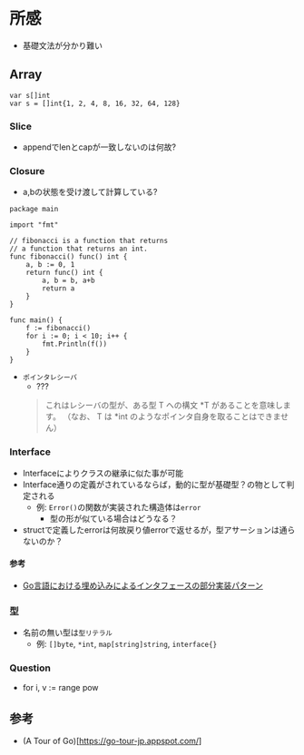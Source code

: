 # 所感
- 基礎文法が分かり難い

## Array

```
var s[]int
var s = []int{1, 2, 4, 8, 16, 32, 64, 128}
```

### Slice
- appendでlenとcapが一致しないのは何故?

### Closure
- a,bの状態を受け渡して計算している?
```
package main

import "fmt"

// fibonacci is a function that returns
// a function that returns an int.
func fibonacci() func() int {
	a, b := 0, 1
	return func() int {
		a, b = b, a+b
		return a
	}
}

func main() {
	f := fibonacci()
	for i := 0; i < 10; i++ {
		fmt.Println(f())
	}
}
```

- `ポインタレシーバ`
  - ???
  > これはレシーバの型が、ある型 T への構文 *T があることを意味します。 （なお、 T は *int のようなポインタ自身を取ることはできません）

### Interface
- Interfaceによりクラスの継承に似た事が可能
- Interface通りの定義がされているならば，動的に型が基礎型？の物として判定される
  - 例: `Error()`の関数が実装された構造体は`error`
	- 型の形が似ている場合はどうなる？
- structで定義したerrorは何故戻り値errorで返せるが，型アサーションは通らないのか？

#### 参考
- [Go言語における埋め込みによるインタフェースの部分実装パターン](https://qiita.com/tenntenn/items/e04441a40aeb9c31dbaf)

### 型
- 名前の無い型は`型リテラル`
  - 例: `[]byte`, `*int`, `map[string]string`, `interface{}`

### Question
- for i, v := range pow


## 参考
- (A Tour of Go)[https://go-tour-jp.appspot.com/]
